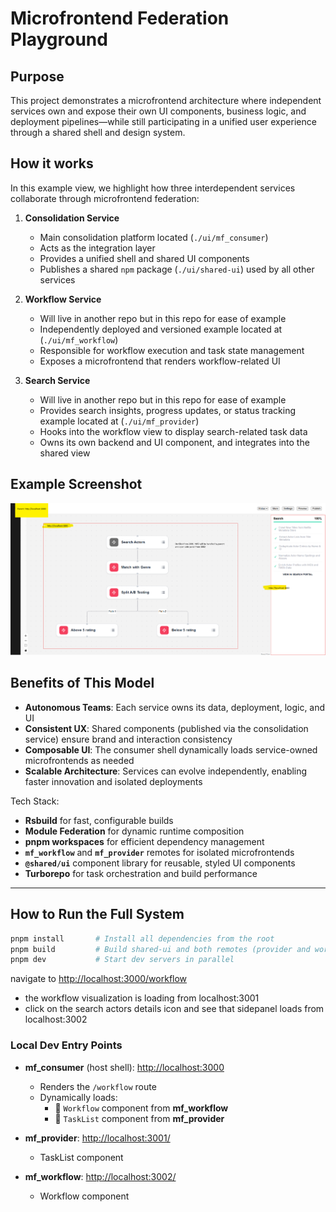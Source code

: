 # Microfrontend Federation Playground

## Purpose

This project demonstrates a microfrontend architecture where independent services own and expose their own UI components, business logic, and deployment pipelines—while still participating in a unified user experience through a shared shell and design system.

## How it works

In this example view, we highlight how three interdependent services collaborate through microfrontend federation:

1. **Consolidation Service**
   - Main consolidation platform located (`./ui/mf_consumer`)
   - Acts as the integration layer
   - Provides a unified shell and shared UI components  
   - Publishes a shared `npm` package (`./ui/shared-ui`) used by all other services

3. **Workflow Service**
   - Will live in another repo but in this repo for ease of example
   - Independently deployed and versioned example located at (`./ui/mf_workflow`)
   - Responsible for workflow execution and task state management  
   - Exposes a microfrontend that renders workflow-related UI

4. **Search Service**
   - Will live in another repo but in this repo for ease of example
   - Provides search insights, progress updates, or status tracking example located at (`./ui/mf_provider`)
   - Hooks into the workflow view to display search-related task data  
   - Owns its own backend and UI component, and integrates into the shared view

## Example Screenshot

![Example of Workflow UI](./sample.png)

## Benefits of This Model

- **Autonomous Teams**: Each service owns its data, deployment, logic, and UI
- **Consistent UX**: Shared components (published via the consolidation service) ensure brand and interaction consistency
- **Composable UI**: The consumer shell dynamically loads service-owned microfrontends as needed
- **Scalable Architecture**: Services can evolve independently, enabling faster innovation and isolated deployments

Tech Stack:

- **Rsbuild** for fast, configurable builds
- **Module Federation** for dynamic runtime composition
- **pnpm workspaces** for efficient dependency management
- **`mf_workflow`** and **`mf_provider`** remotes for isolated microfrontends
- **`@shared/ui`** component library for reusable, styled UI components
- **Turborepo** for task orchestration and build performance

---

## How to Run the Full System

```bash
pnpm install       # Install all dependencies from the root
pnpm build         # Build shared-ui and both remotes (provider and workflow)
pnpm dev           # Start dev servers in parallel
```
navigate to [http://localhost:3000/workflow](http://localhost:3000/workflow)
 - the workflow visualization is loading from localhost:3001
 - click on the search actors details icon and see that sidepanel loads from localhost:3002
### Local Dev Entry Points

- **mf_consumer** (host shell): [http://localhost:3000](http://localhost:3000)
  - Renders the `/workflow` route
  - Dynamically loads:
    - 🔹 `Workflow` component from **mf_workflow**
    - 🔹 `TaskList` component from **mf_provider**

- **mf_provider**: [http://localhost:3001/](http://localhost:3001/)
  - TaskList component

- **mf_workflow**: [http://localhost:3002/](http://localhost:3002/)
  - Workflow component


